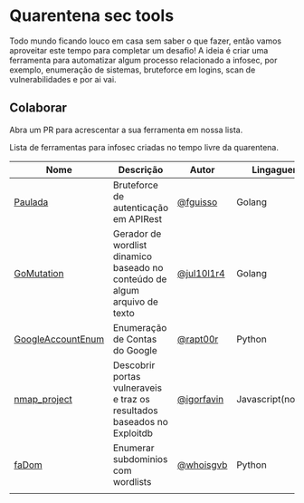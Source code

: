 # Quarentena sec tools

Todo mundo ficando louco em casa sem saber o que fazer, então vamos aproveitar este tempo para completar um desafio!
A ideia é criar uma ferramenta para automatizar algum processo relacionado a infosec, por exemplo, enumeração de sistemas, bruteforce em logins, scan de vulnerabilidades e por ai vai.

## Colaborar
Abra um PR para acrescentar a sua ferramenta em nossa lista.

Lista de ferramentas para infosec criadas no tempo livre da quarentena.

|Nome|Descrição|Autor|Lingaguem|Estado|
|---|---|---|---|---|
|[Paulada](https://github.com/fguisso/paulada)|Bruteforce de autenticação em APIRest|[@fguisso](https://github.com/fguisso)|Golang|Em desenvolvimento|
|[GoMutation](https://github.com/Jul10l1r4/gomutation)|Gerador de wordlist dinamico baseado no conteúdo de algum arquivo de texto|[@jul10l1r4](https://github.com/Jul10l1r4)|Golang|Em desenvolvimento|
|[GoogleAccountEnum](https://github.com/vitor-fernandes/GoogleAccountEnum)|Enumeração de Contas do Google|[@rapt00r](https://github.com/vitor-fernandes)|Python|Em desenvolvimento|
|[nmap_project](https://github.com/igorfavin/nmap_project)|Descobrir portas vulneraveis e traz os resultados baseados no Exploitdb|[@igorfavin](https://github.com/igorfavin)|Javascript(nodejs)|Em desenvolvimento|
|[faDom](https://github.com/whoisgvb/fadom)|Enumerar subdominios com wordlists|[@whoisgvb](https://github.com/whoisgvb)|Python|Em desenvolvimento|
|  |  |  |  |  |

